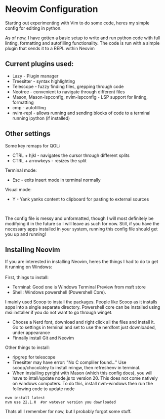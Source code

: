 # Neovim Configuration

Starting out experimenting with Vim to do some code, heres my simple config for editing in python. 

As of now, I have gotten a basic setup to write and run python code with full linting, formatting and autofilling functionality. The code is run with a simple plugin that sends it to a REPL within Neovim

## Current plugins used:
- Lazy - Plugin manager
- Treesitter - syntax highlighting
- Telescope - fuzzy finding files, grepping through code
- Neotree - convenient to navigate through different files
- Mason, Mason-lspconfig, nvim-lspconfig - LSP support for linting, formatting
- cmp - autofilling
- nvim-repl - allows running and sending blocks of code to a terminal running ipython (if installed)

## Other settings
Some key remaps for QOL:
- CTRL + hjkl - navigates the cursor through different splits
- CTRL + arrowkeys - resizes the split 

Terminal mode:
- Esc - exits insert mode in terminal normally

Visual mode:
- Y - Yank yanks content to clipboard for pasting to external sources
<br />

The config file is  messy and unformatted, though I will most definitely be modifying it in the future so I will leave as such for now. Still, if you have the necessary apps installed in your system, running this config file should get you up and running!

## Installing Neovim
If you are interested in installing Neovim, heres the things I had to do to get it running on Windows: <br /><br />
First, things to install:
- Terminal: Good one is Windows Terminal Preview from msft store
- Shell: Windows powershell (Powershell Core).

I mainly used Scoop to install the packages. People like Scoop as it installs apps into a single separate directory. Powershell core can be installed using msi installer if you do not want to go through winget.

- Choose a Nerd font, download and right click all the files and install it. Go to settings in terminal and set to use the nerdfont just downloaded, under appearance
- Finnally install Git and Neovim <br />

Other things to install:
- ripgrep for telescope
- Treesitter may have error: "No C compliler found..." Use scoop/chocolatey to install mingw, then refreshenv in terminal.<br />
- When installing pyright with Mason (which this config does), you will have to intall/update node.js to version 20. This does not come natively on windows computers. To do this, install nvm-windows then run the following code to update node
```
nvm install latest
nvm use 22.1.0  #or watever version you downloaded
```
Thats all I remember for now, but I probably forgot some stuff.
